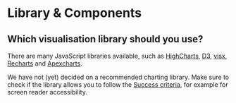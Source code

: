 # Library & Components

## Which visualisation library should you use?
There are many JavaScript libraries available, such as [HighCharts](https://www.highcharts.com), [D3](https://d3js.org/), [visx](https://airbnb.io/visx/), [Recharts](https://recharts.org/) and [Apexcharts](https://apexcharts.com/). 

We have not (yet) decided on a recommended charting library. Make sure to check if the library allows you to follow the [Success criteria](/foundations/data-visualization/success-criteria/), for example for screen reader accessibility.

